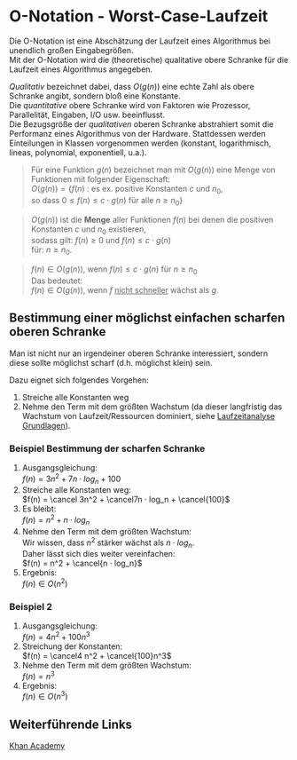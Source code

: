 # O-Notation - Worst-Case-Laufzeit
Die O-Notation ist eine Abschätzung der Laufzeit eines Algorithmus bei unendlich großen Eingabegrößen.  
Mit der O-Notation wird die (theoretische) qualitative obere Schranke für die Laufzeit eines Algorithmus angegeben.

*Qualitativ* bezeichnet dabei, dass $O(g(n))$ eine echte Zahl als obere Schranke angibt, sondern bloß eine Konstante.  
Die *quantitative* obere Schranke wird von Faktoren wie Prozessor, Parallelität, Eingaben, I/O usw. beeinflusst.  
Die Bezugsgröße der *qualitativen* oberen Schranke abstrahiert somit die Performanz eines Algorithmus von der Hardware. Stattdessen werden Einteilungen in Klassen vorgenommen werden (konstant, logarithmisch, lineas, polynomial, exponentiell, u.a.).

> Für eine Funktion $g(n)$ bezeichnet man mit $O(g(n))$ eine Menge von Funktionen mit folgender Eigenschaft:  
> $O(g(n)) = \{f(n)$  : es ex. positive Konstanten $c$ und $n_0$,  
> so dass $0 ≤ f (n) ≤ c ⋅ g(n)$ für alle $n ≥ n_0\}$

> $O(g(n))$ ist die **Menge** aller Funktionen ${f(n)}$ bei denen die positiven Konstanten $c$ und $n_0$ existieren,  
> sodass gilt: $f(n) ≥ 0$ und $f(n) ≤ c ⋅ g(n)$  
> für: $n ≥ n_0$.

> $f(n) ∈ O(g(n))$, wenn $f(n) ≤ c ⋅g(n)$ für $n ≥ n_0$  
> Das bedeutet:  
> $f(n) ∈ O (g(n))$, wenn $f$ <u>nicht schneller</u> wächst als $g$.

## Bestimmung einer möglichst einfachen scharfen oberen Schranke
Man ist nicht nur an irgendeiner oberen Schranke interessiert, sondern diese sollte möglichst scharf (d.h. möglichst klein) sein.

Dazu eignet sich folgendes Vorgehen:
1. Streiche alle Konstanten weg
2. Nehme den Term mit dem größten Wachstum (da dieser langfristig das Wachstum von Laufzeit/Ressourcen dominiert, siehe [Laufzeitanalyse Grundlagen](Laufzeitanalyse-Grundlagen.md)).

### Beispiel Bestimmung der scharfen Schranke
1. Ausgangsgleichung:  
$f(n) = 3n^2 +  7n ⋅ log_n + 100$  
2. Streiche alle Konstanten weg:  
$f(n) = \cancel 3n^2 +  \cancel7n ⋅ log_n + \cancel{100}$  
3. Es bleibt:  
$f(n) = n^2 + n ⋅ log_n$  
4. Nehme den Term mit dem größten Wachstum:  
Wir wissen, dass $n^2$ stärker wächst als $n ⋅ log_n$.  
Daher lässt sich dies weiter vereinfachen:  
$f(n) = n^2 + \cancel{n ⋅ log_n}$  
5. Ergebnis:  
$f(n) ∈ O(n^2)$  

### Beispiel 2
1. Ausgangsgleichung:  
$f(n) = 4n^2 + 100n^3$  
2. Streichung der Konstanten:  
$f(n) = \cancel4 n^2 + \cancel{100}n^3$  
3. Nehme den Term mit dem größten Wachstum:  
$f(n) = n^3$  
4. Ergebnis:  
$f(n) ∈ O(n^3)$

## Weiterführende Links
[Khan Academy](https://de.khanacademy.org/computing/computer-science/algorithms/asymptotic-notation/a/big-o-notation)
